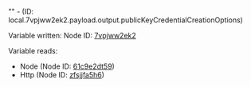 "" - (ID: local.7vpjww2ek2.payload.output.publicKeyCredentialCreationOptions)

Variable written:
Node ID: [7vpjww2ek2](../nodes/7vpjww2ek2.md)

Variable reads:
* Node (Node ID: [61c9e2dt59](../nodes/61c9e2dt59.md))
* Http (Node ID: [zfsjjfa5h6](../nodes/zfsjjfa5h6.md))
